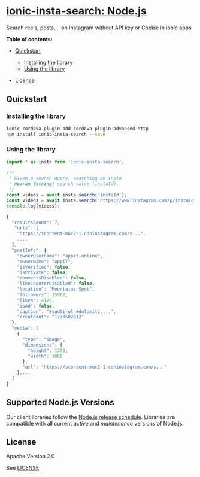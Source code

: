 # [ionic-insta-search: Node.js](https://github.com/appit-online/ionic-insta-search)

Search reels, posts,... on Instagram without API key or Cookie in ionic apps

**Table of contents:**


* [Quickstart](#quickstart)

  * [Installing the library](#installing-the-library)
  * [Using the library](#using-the-library)
* [License](#license)

## Quickstart

### Installing the library

```bash
ionic cordova plugin add cordova-plugin-advanced-http
npm install ionic-insta-search --save
```

### Using the library

```javascript
import * as insta from 'ionic-insta-search';

/**
 * Given a search query, searching on insta
 * @param {string} search value (instaId).
 */
const videos = await insta.search('instaId');
const videos = await insta.search('https://www.instagram.com/p/instaId');
console.log(videos);

{
  "resultsCount": 7,
   "urls": [
    "https://scontent-muc2-1.cdninstagram.com/v...",
    ....
  ],
  "postInfo": {
    "ownerUsername": "appit-online",
    "ownerName": "AppIT",
    "isVerified": false,
    "isPrivate": false,
    "commentsDisabled": false,
    "likeCounterDisabled": false,
    "location": "Mountains Spot",
    "followers": 15962,
    "likes": 4120,
    "isAd": false,
    "caption": "#sudtirol #dolomiti....",
    "createdAt": "1738502812"
  },
  "media": [
    {
      "type": "image",
      "dimensions": {
        "height": 1350,
        "width": 1080
      },
      "url": "https://scontent-muc2-1.cdninstagram.com/v..."
    },...
  ]
}

```

## Supported Node.js Versions

Our client libraries follow the [Node.js release schedule](https://nodejs.org/en/about/releases/).
Libraries are compatible with all current _active_ and _maintenance_ versions of
Node.js.

## License

Apache Version 2.0

See [LICENSE](https://github.com/appit-online/ionic-insta-search/blob/master/LICENSE)
